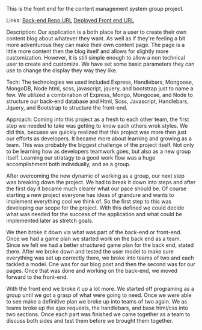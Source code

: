 This is the front end for the content management system group project.

Links:
[Back-end Repo URL](https://github.com/squirtle-squadron/cms-api)
[Deployed Front end URL](https://squirtle-squadron.github.io/cms/#)

Description:
  Our application is a both place for a user to create their own content blog
about whatever they want. As well as if they're feeling a bit more adventurous
they can make their own content page. The page is a little more content then the
blog itself and allows for slightly more customization. However, it is still
simple enough to allow a non technical user to create and customize. We have set
some basic parameters they can use to change the display they way they like.

Tech:
  The technologies we used included Express, Handlebars, Mongoose, MongoDB, Node
html, scss, javascript, jquery, and bootstrap just to name a few. We utilized a
combination of Express, Mongo, Mongoose, and Node to structure our back-end
database and Html, Scss, Javascript, Handlebars, Jquery, and Bootstrap to
structure the front-end.

Approach:
  Coming into this project as a fresh to each other team, the first step we
needed to take was getting to know each others wrok styles. We did this, becuase
we quickly realized that this project was more then just our efforts as
developers. It became more about learning and growing as a team. This was
probably the biggest challenge of the project itself. Not only to be learning
how as developers teamwork goes, but also as a new group itself. Learning our
stratagy to a good work flow was a huge accomplishment both individually, and as
a group.

  After overcoming the new dynamic of working as a group, our next step was
breaking down the project. We had to break it down into steps and after the
first day it became much clearer what our pace should be. Of course starting a
new project everyone has ideas of grandure and wants to implement everything
cool we think of. So the first step to this was developing our scope for the
project. With this defined we could decide what was needed for the success of
the application and what could be implemented later as stretch goals.

  We then broke it down via what was part of the back-end or front-end. Once we
had a game plan we started work on the back end as a team. Since we felt we had
a better structured game plan for the back end, stated there. After we broke
down and tested the user model to make sure everything was set up correctly
there, we broke into teams of two and each tackled a model. One was for our blog
post and then the second was for our pages. Once that was done and working on
the back-end, we moved forward to the front-end.

  With the front end we broke it up a lot more. We started off programing as a
group until we got a grasp of what were going to need. Once we were able to see
make a definitive plan we broke up into teams of two again. We as teams broke up
the ajax requests, the handlebars, and base html/css into two sections. Once
each part was finished we came together as a team to discuss both sides and
test them before we brought them together.
